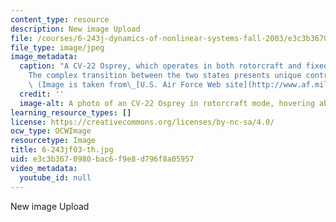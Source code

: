 ```yaml
---
content_type: resource
description: New image Upload
file: /courses/6-243j-dynamics-of-nonlinear-systems-fall-2003/e3c3b3670980bac6f9e8d796f8a05957_6-243jf03-th.jpg
file_type: image/jpeg
image_metadata:
  caption: "A CV-22 Osprey, which operates in both rotorcraft and fixed-wing configurations.\_\
    The complex transition between the two states presents unique control challenges.\
    \ (Image is taken from\_[U.S. Air Force Web site](http://www.af.mil).)"
  credit: ''
  image-alt: A photo of an CV-22 Osprey in rotorcraft mode, hovering above the ground.
learning_resource_types: []
license: https://creativecommons.org/licenses/by-nc-sa/4.0/
ocw_type: OCWImage
resourcetype: Image
title: 6-243jf03-th.jpg
uid: e3c3b367-0980-bac6-f9e8-d796f8a05957
video_metadata:
  youtube_id: null
---
```

New image Upload